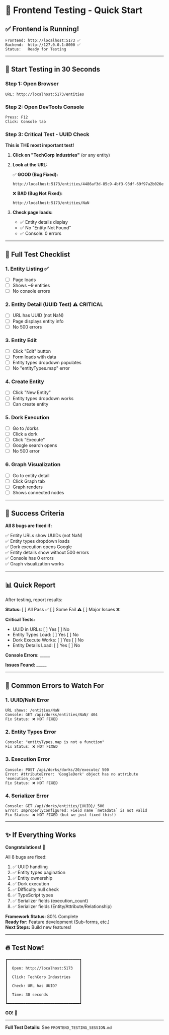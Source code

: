# 🎯 Frontend Testing - Quick Start

## ✅ Frontend is Running!

```
Frontend: http://localhost:5173 ✅
Backend:  http://127.0.0.1:8000 ✅
Status:   Ready for Testing
```

---

## 🚀 Start Testing in 30 Seconds

### Step 1: Open Browser
```
URL: http://localhost:5173/entities
```

### Step 2: Open DevTools Console
```
Press: F12
Click: Console tab
```

### Step 3: Critical Test - UUID Check

**This is THE most important test!**

1. **Click on "TechCorp Industries"** (or any entity)

2. **Look at the URL:**

   ✅ **GOOD (Bug Fixed):**
   ```
   http://localhost:5173/entities/4486af3d-85c9-4bf3-93df-69f97a2b026e
   ```
   
   ❌ **BAD (Bug Not Fixed):**
   ```
   http://localhost:5173/entities/NaN
   ```

3. **Check page loads:**
   - ✅ Entity details display
   - ✅ No "Entity Not Found"
   - ✅ Console: 0 errors

---

## 🧪 Full Test Checklist

### 1. Entity Listing ✅
- [ ] Page loads
- [ ] Shows ~9 entities
- [ ] No console errors

### 2. Entity Detail (UUID Test) ⚠️ CRITICAL
- [ ] URL has UUID (not NaN)
- [ ] Page displays entity info
- [ ] No 500 errors

### 3. Entity Edit
- [ ] Click "Edit" button
- [ ] Form loads with data
- [ ] Entity types dropdown populates
- [ ] No "entityTypes.map" error

### 4. Create Entity
- [ ] Click "New Entity"
- [ ] Entity types dropdown works
- [ ] Can create entity

### 5. Dork Execution
- [ ] Go to /dorks
- [ ] Click a dork
- [ ] Click "Execute"
- [ ] Google search opens
- [ ] No 500 error

### 6. Graph Visualization
- [ ] Go to entity detail
- [ ] Click Graph tab
- [ ] Graph renders
- [ ] Shows connected nodes

---

## 🎯 Success Criteria

**All 8 bugs are fixed if:**

✅ Entity URLs show UUIDs (not NaN)  
✅ Entity types dropdown loads  
✅ Dork execution opens Google  
✅ Entity details show without 500 errors  
✅ Console has 0 errors  
✅ Graph visualization works  

---

## 📊 Quick Report

After testing, report results:

**Status:** [ ] All Pass ✅ [ ] Some Fail ⚠️ [ ] Major Issues ❌

**Critical Tests:**
- UUID in URLs: [ ] Yes [ ] No
- Entity Types Load: [ ] Yes [ ] No
- Dork Execute Works: [ ] Yes [ ] No
- Entity Details Load: [ ] Yes [ ] No

**Console Errors:** _____

**Issues Found:** _____

---

## 🐛 Common Errors to Watch For

### 1. UUID/NaN Error
```
URL shows: /entities/NaN
Console: GET /api/dorks/entities/NaN/ 404
Fix Status: ❌ NOT FIXED
```

### 2. Entity Types Error
```
Console: "entityTypes.map is not a function"
Fix Status: ❌ NOT FIXED
```

### 3. Execution Error
```
Console: POST /api/dorks/dorks/20/execute/ 500
Error: AttributeError: 'GoogleDork' object has no attribute 'execution_count'
Fix Status: ❌ NOT FIXED
```

### 4. Serializer Error
```
Console: GET /api/dorks/entities/{UUID}/ 500
Error: ImproperlyConfigured: Field name `metadata` is not valid
Fix Status: ❌ NOT FIXED (but we just fixed this!)
```

---

## ✨ If Everything Works

**Congratulations! 🎉**

All 8 bugs are fixed:
1. ✅ UUID handling
2. ✅ Entity types pagination
3. ✅ Entity ownership
4. ✅ Dork execution
5. ✅ Difficulty null check
6. ✅ TypeScript types
7. ✅ Serializer fields (execution_count)
8. ✅ Serializer fields (Entity/Attribute/Relationship)

**Framework Status:** 80% Complete  
**Ready for:** Feature development (Sub-forms, etc.)  
**Next Steps:** Build new features!

---

## 🔥 Test Now!

```
┏━━━━━━━━━━━━━━━━━━━━━━━━━━━━━━━━┓
┃                                ┃
┃  Open: http://localhost:5173   ┃
┃                                ┃
┃  Click: TechCorp Industries    ┃
┃                                ┃
┃  Check: URL has UUID?          ┃
┃                                ┃
┃  Time: 30 seconds              ┃
┃                                ┃
┗━━━━━━━━━━━━━━━━━━━━━━━━━━━━━━━━┛
```

**GO! 🚀**

---

**Full Test Details:** See `FRONTEND_TESTING_SESSION.md`
